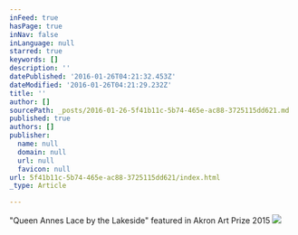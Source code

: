 ```yaml
---
inFeed: true
hasPage: true
inNav: false
inLanguage: null
starred: true
keywords: []
description: ''
datePublished: '2016-01-26T04:21:32.453Z'
dateModified: '2016-01-26T04:21:29.232Z'
title: ''
author: []
sourcePath: _posts/2016-01-26-5f41b11c-5b74-465e-ac88-3725115dd621.md
published: true
authors: []
publisher:
  name: null
  domain: null
  url: null
  favicon: null
url: 5f41b11c-5b74-465e-ac88-3725115dd621/index.html
_type: Article

---
```

"Queen Annes Lace by the Lakeside" featured in Akron Art Prize 2015
![](https://s3-us-west-2.amazonaws.com/the-grid-img/p/f7d589d95012148b012e141ed7ad01e2257b46b9.jpg)